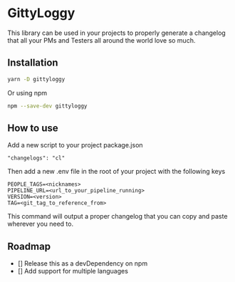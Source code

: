 # GittyLoggy

This library can be used in your projects to properly generate a changelog
that all your PMs and Testers all around the world love so much.

## Installation

```bash
yarn -D gittyloggy
```

Or using npm

```bash
npm --save-dev gittyloggy
```

## How to use

Add a new script to your project package.json

```
"changelogs": "cl"
```

Then add a new .env file in the root of your project with the following keys

```dotenv
PEOPLE_TAGS=<nicknames>
PIPELINE_URL=<url_to_your_pipeline_running>
VERSION=<version>
TAG=<git_tag_to_reference_from>
```

This command will output a proper changelog that you can copy and paste wherever you need to.

## Roadmap

- [] Release this as a devDependency on npm
- [] Add support for multiple languages
